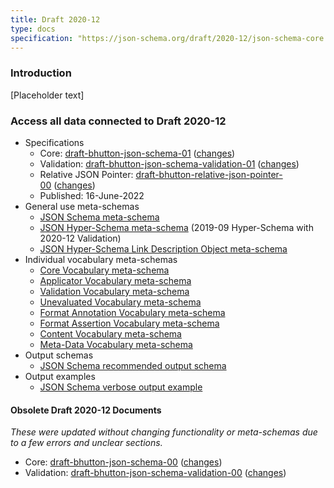 ```yaml
---
title: Draft 2020-12
type: docs
specification: "https://json-schema.org/draft/2020-12/json-schema-core.html"
---
```


### Introduction

[Placeholder text]

### Access all data connected to Draft 2020-12

- Specifications
  - Core: [draft-bhutton-json-schema-01](https://json-schema.org/draft/2020-12/draft-bhutton-json-schema-01.html) ([changes](https://json-schema.org/draft/2020-12/draft-bhutton-json-schema-01.html#appendix-G))
  - Validation: [draft-bhutton-json-schema-validation-01](https://json-schema.org/draft/2020-12/draft-bhutton-json-schema-validation-01.html) ([changes](https://json-schema.org/draft/2020-12/draft-bhutton-json-schema-validation-01.html#appendix-C))
  - Relative JSON Pointer: [draft-bhutton-relative-json-pointer-00](https://tools.ietf.org/html/draft-bhutton-relative-json-pointer-00) ([changes](https://tools.ietf.org/html/draft-bhutton-relative-json-pointer-00#appendix-A))
  - Published: 16-June-2022
- General use meta-schemas
  - [JSON Schema meta-schema](https://json-schema.org/draft/2020-12/schema)
  - [JSON Hyper-Schema meta-schema](https://json-schema.org/draft/2020-12/hyper-schema) (2019-09 Hyper-Schema with 2020-12 Validation)
  - [JSON Hyper-Schema Link Description Object meta-schema](https://json-schema.org/draft/2020-12/links)
- Individual vocabulary meta-schemas
  - [Core Vocabulary meta-schema](https://json-schema.org/draft/2020-12/meta/core)
  - [Applicator Vocabulary meta-schema](https://json-schema.org/draft/2020-12/meta/applicator)
  - [Validation Vocabulary meta-schema](https://json-schema.org/draft/2020-12/meta/validation)
  - [Unevaluated Vocabulary meta-schema](https://json-schema.org/draft/2020-12/meta/unevaluated)
  - [Format Annotation Vocabulary meta-schema](https://json-schema.org/draft/2020-12/meta/format-annotation)
  - [Format Assertion Vocabulary meta-schema](https://json-schema.org/draft/2020-12/meta/format-assertion)
  - [Content Vocabulary meta-schema](https://json-schema.org/draft/2020-12/meta/content)
  - [Meta-Data Vocabulary meta-schema](https://json-schema.org/draft/2020-12/meta/meta-data)
- Output schemas
  - [JSON Schema recommended output schema](https://json-schema.org/draft/2020-12/output/schema)
- Output examples
  - [JSON Schema verbose output example](https://json-schema.org/draft/2020-12/output/verbose-example)

#### Obsolete Draft 2020-12 Documents

_These were updated without changing functionality or meta-schemas due to a few errors and unclear sections._

- Core: [draft-bhutton-json-schema-00](https://json-schema.org/draft/2020-12/draft-bhutton-json-schema-00.html) ([changes](https://json-schema.org/draft/2020-12/draft-bhutton-json-schema-00.html#rfc.appendix.G))
- Validation: [draft-bhutton-json-schema-validation-00](https://json-schema.org/draft/2020-12/draft-bhutton-json-schema-validation-00.html) ([changes](https://json-schema.org/draft/2020-12/draft-bhutton-json-schema-validation-00.html#rfc.appendix.C))
